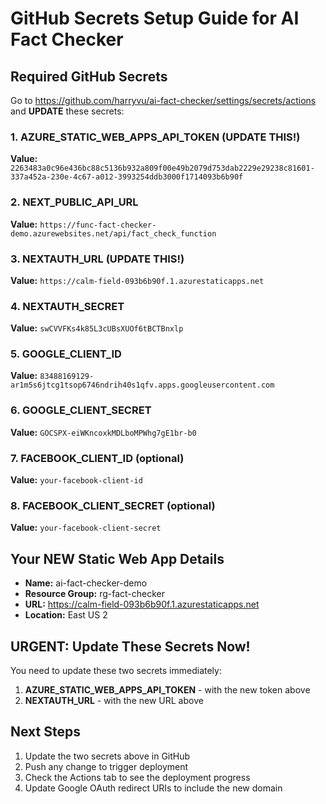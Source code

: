 # GitHub Secrets Setup Guide for AI Fact Checker

## Required GitHub Secrets

Go to https://github.com/harryvu/ai-fact-checker/settings/secrets/actions and **UPDATE** these secrets:

### 1. AZURE_STATIC_WEB_APPS_API_TOKEN (UPDATE THIS!)
**Value:** `2263483a0c96e436bc88c5136b932a809f00e49b2079d753dab2229e29238c81601-337a452a-230e-4c67-a012-3993254ddb3000f1714093b6b90f`

### 2. NEXT_PUBLIC_API_URL
**Value:** `https://func-fact-checker-demo.azurewebsites.net/api/fact_check_function`

### 3. NEXTAUTH_URL (UPDATE THIS!)
**Value:** `https://calm-field-093b6b90f.1.azurestaticapps.net`

### 4. NEXTAUTH_SECRET
**Value:** `swCVVFKs4k85L3cUBsXUOf6tBCTBnxlp`

### 5. GOOGLE_CLIENT_ID
**Value:** `83488169129-ar1m5s6jtcg1tsop6746ndrih40s1qfv.apps.googleusercontent.com`

### 6. GOOGLE_CLIENT_SECRET
**Value:** `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`

### 7. FACEBOOK_CLIENT_ID (optional)
**Value:** `your-facebook-client-id`

### 8. FACEBOOK_CLIENT_SECRET (optional)
**Value:** `your-facebook-client-secret`

## Your NEW Static Web App Details

- **Name:** ai-fact-checker-demo
- **Resource Group:** rg-fact-checker
- **URL:** https://calm-field-093b6b90f.1.azurestaticapps.net
- **Location:** East US 2

## URGENT: Update These Secrets Now!

You need to update these two secrets immediately:
1. **AZURE_STATIC_WEB_APPS_API_TOKEN** - with the new token above
2. **NEXTAUTH_URL** - with the new URL above

## Next Steps

1. Update the two secrets above in GitHub
2. Push any change to trigger deployment
3. Check the Actions tab to see the deployment progress
4. Update Google OAuth redirect URIs to include the new domain
